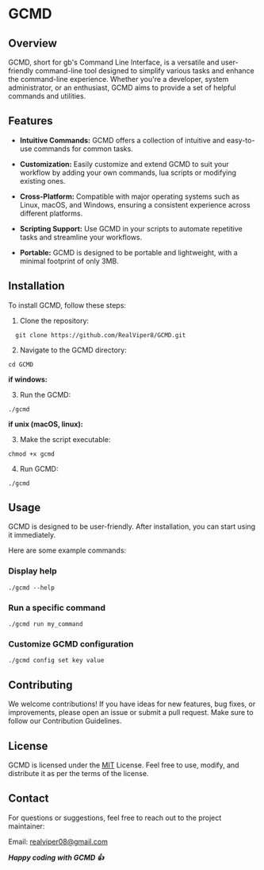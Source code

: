 # GCMD

## Overview
GCMD, short for gb's Command Line Interface, is a versatile and user-friendly command-line tool designed to simplify various tasks and enhance the command-line experience. Whether you're a developer, system administrator, or an enthusiast, GCMD aims to provide a set of helpful commands and utilities.

## Features
- **Intuitive Commands:** GCMD offers a collection of intuitive and easy-to-use commands for common tasks.

- **Customization:** Easily customize and extend GCMD to suit your workflow by adding your own commands, lua scripts or modifying existing ones.

- **Cross-Platform:** Compatible with major operating systems such as Linux, macOS, and Windows, ensuring a consistent experience across different platforms.

- **Scripting Support:** Use GCMD in your scripts to automate repetitive tasks and streamline your workflows.

- **Portable:** GCMD is designed to be portable and lightweight, with a minimal footprint of only 3MB.

## Installation

To install GCMD, follow these steps:

1. Clone the repository:

```
  git clone https://github.com/RealViper8/GCMD.git
```

2. Navigate to the GCMD directory:

```
cd GCMD
```

__if windows:__

3. Run the GCMD:

```
./gcmd
```

__if unix (macOS, linux):__

3. Make the script executable:

```
chmod +x gcmd
```

4. Run GCMD:

```
./gcmd
```

## Usage

GCMD is designed to be user-friendly. After installation, you can start using it immediately.

Here are some example commands:

### Display help
```
./gcmd --help
```

### Run a specific command
```
./gcmd run my_command
```

### Customize GCMD configuration
```
./gcmd config set key value
```

## Contributing
We welcome contributions! If you have ideas for new features, bug fixes, or improvements, please open an issue or submit a pull request. Make sure to follow our Contribution Guidelines.

## License
GCMD is licensed under the [MIT](https://github.com/RealViper8/GCMD/tree/master?tab=MIT-1-ov-file) License. Feel free to use, modify, and distribute it as per the terms of the license.

## Contact
For questions or suggestions, feel free to reach out to the project maintainer:

Email: realviper08@gmail.com

___Happy coding with GCMD 👍___ 
